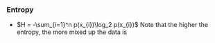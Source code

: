 ### Entropy
* $H = -\sum_{i=1}^n p(x_{i})\log_2 p(x_{i})$
Note that the higher the entropy, the more mixed up the data is
